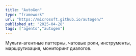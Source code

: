 ```yaml
---
title: "AutoGen"
type: "framework"
url: "https://microsoft.github.io/autogen/"
published_at: "2025-04-28"
tags: ["agents","autogen"]
---
```

Мульти-агентные паттерны, чатовые роли, инструменты, маршрутизация, мониторинг диалогов.

